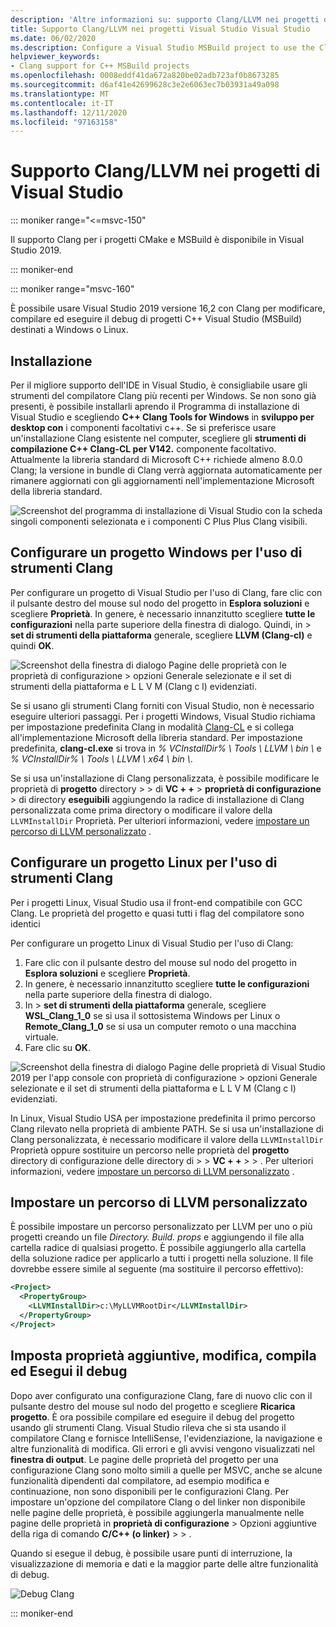 ```yaml
---
description: 'Altre informazioni su: supporto Clang/LLVM nei progetti di Visual Studio'
title: Supporto Clang/LLVM nei progetti Visual Studio Visual Studio
ms.date: 06/02/2020
ms.description: Configure a Visual Studio MSBuild project to use the Clang/LLVM toolchain.
helpviewer_keywords:
- Clang support for C++ MSBuild projects
ms.openlocfilehash: 0008eddf41da672a820be02adb723af0b8673285
ms.sourcegitcommit: d6af41e42699628c3e2e6063ec7b03931a49a098
ms.translationtype: MT
ms.contentlocale: it-IT
ms.lasthandoff: 12/11/2020
ms.locfileid: "97163158"
---
```

# <a name="clangllvm-support-in-visual-studio-projects"></a>Supporto Clang/LLVM nei progetti di Visual Studio

::: moniker range="<=msvc-150"

Il supporto Clang per i progetti CMake e MSBuild è disponibile in Visual Studio 2019.

::: moniker-end

::: moniker range="msvc-160"

È possibile usare Visual Studio 2019 versione 16,2 con Clang per modificare, compilare ed eseguire il debug di progetti C++ Visual Studio (MSBuild) destinati a Windows o Linux.

## <a name="install"></a>Installazione

Per il migliore supporto dell'IDE in Visual Studio, è consigliabile usare gli strumenti del compilatore Clang più recenti per Windows. Se non sono già presenti, è possibile installarli aprendo il Programma di installazione di Visual Studio e scegliendo **C++ Clang Tools for Windows** in **sviluppo per desktop con** i componenti facoltativi c++. Se si preferisce usare un'installazione Clang esistente nel computer, scegliere gli **strumenti di compilazione C++ Clang-CL per V142.** componente facoltativo. Attualmente la libreria standard di Microsoft C++ richiede almeno 8.0.0 Clang; la versione in bundle di Clang verrà aggiornata automaticamente per rimanere aggiornati con gli aggiornamenti nell'implementazione Microsoft della libreria standard.

![Screenshot del programma di installazione di Visual Studio con la scheda singoli componenti selezionata e i componenti C Plus Plus Clang visibili.](media/clang-install-vs2019.png)

## <a name="configure-a-windows-project-to-use-clang-tools"></a>Configurare un progetto Windows per l'uso di strumenti Clang

Per configurare un progetto di Visual Studio per l'uso di Clang, fare clic con il pulsante destro del mouse sul nodo del progetto in **Esplora soluzioni** e scegliere **Proprietà**. In genere, è necessario innanzitutto scegliere **tutte le configurazioni** nella parte superiore della finestra di dialogo. Quindi, in   >  **set di strumenti della piattaforma** generale, scegliere **LLVM (Clang-cl)** e quindi **OK**.

![Screenshot della finestra di dialogo Pagine delle proprietà con le proprietà di configurazione > opzioni Generale selezionate e il set di strumenti della piattaforma e L L V M (Clang c l) evidenziati.](media/clang-msbuild-prop-page.png)

Se si usano gli strumenti Clang forniti con Visual Studio, non è necessario eseguire ulteriori passaggi. Per i progetti Windows, Visual Studio richiama per impostazione predefinita Clang in modalità [Clang-CL](https://llvm.org/devmtg/2014-04/PDFs/Talks/clang-cl.pdf) e si collega all'implementazione Microsoft della libreria standard. Per impostazione predefinita, **clang-cl.exe** si trova in *% VCInstallDir% \\ Tools \\ LLVM \\ bin \\* e *% VCInstallDir% \\ Tools \\ LLVM \\ x64 \\ bin \\*.

Se si usa un'installazione di Clang personalizzata, è possibile modificare le proprietà di **progetto** directory  >    >  di **VC + +**  >  **proprietà di configurazione**  >  di directory **eseguibili** aggiungendo la radice di installazione di Clang personalizzata come prima directory o modificare il valore della `LLVMInstallDir` Proprietà. Per ulteriori informazioni, vedere [impostare un percorso di LLVM personalizzato](#custom_llvm_location) .

## <a name="configure-a-linux-project-to-use-clang-tools"></a>Configurare un progetto Linux per l'uso di strumenti Clang

Per i progetti Linux, Visual Studio usa il front-end compatibile con GCC Clang. Le proprietà del progetto e quasi tutti i flag del compilatore sono identici

Per configurare un progetto Linux di Visual Studio per l'uso di Clang:

1. Fare clic con il pulsante destro del mouse sul nodo del progetto in **Esplora soluzioni** e scegliere **Proprietà**.
1. In genere, è necessario innanzitutto scegliere **tutte le configurazioni** nella parte superiore della finestra di dialogo.
1. In  > **set di strumenti della piattaforma** generale, scegliere **WSL_Clang_1_0** se si usa il sottosistema Windows per Linux o **Remote_Clang_1_0** se si usa un computer remoto o una macchina virtuale.
1. Fare clic su **OK**.

![Screenshot della finestra di dialogo Pagine delle proprietà di Visual Studio 2019 per l'app console con proprietà di configurazione > opzioni Generale selezionate e il set di strumenti della piattaforma e L L V M (Clang c l) evidenziati.](media/clang-msbuild-prop-page.png)

In Linux, Visual Studio USA per impostazione predefinita il primo percorso Clang rilevato nella proprietà di ambiente PATH. Se si usa un'installazione di Clang personalizzata, è necessario modificare il valore della `LLVMInstallDir` Proprietà oppure sostituire un percorso nelle proprietà del **progetto** directory di configurazione delle directory di  >    >  **VC + +**  >    >  . Per ulteriori informazioni, vedere [impostare un percorso di LLVM personalizzato](#custom_llvm_location) .

## <a name="set-a-custom-llvm-location"></a><a name="custom_llvm_location"></a> Impostare un percorso di LLVM personalizzato

È possibile impostare un percorso personalizzato per LLVM per uno o più progetti creando un file *Directory. Build. props* e aggiungendo il file alla cartella radice di qualsiasi progetto. È possibile aggiungerlo alla cartella della soluzione radice per applicarlo a tutti i progetti nella soluzione. Il file dovrebbe essere simile al seguente (ma sostituire il percorso effettivo):

```xml
<Project>
  <PropertyGroup>
    <LLVMInstallDir>c:\MyLLVMRootDir</LLVMInstallDir>
  </PropertyGroup>
</Project>
```

## <a name="set-additional-properties-edit-build-and-debug"></a>Imposta proprietà aggiuntive, modifica, compila ed Esegui il debug

Dopo aver configurato una configurazione Clang, fare di nuovo clic con il pulsante destro del mouse sul nodo del progetto e scegliere **Ricarica progetto**. È ora possibile compilare ed eseguire il debug del progetto usando gli strumenti Clang. Visual Studio rileva che si sta usando il compilatore Clang e fornisce IntelliSense, l'evidenziazione, la navigazione e altre funzionalità di modifica. Gli errori e gli avvisi vengono visualizzati nel **finestra di output**. Le pagine delle proprietà del progetto per una configurazione Clang sono molto simili a quelle per MSVC, anche se alcune funzionalità dipendenti dal compilatore, ad esempio modifica e continuazione, non sono disponibili per le configurazioni Clang. Per impostare un'opzione del compilatore Clang o del linker non disponibile nelle pagine delle proprietà, è possibile aggiungerla manualmente nelle pagine delle proprietà in **proprietà di configurazione**  >  Opzioni aggiuntive della riga di comando **C/C++ (o linker)**  >    >  .

Quando si esegue il debug, è possibile usare punti di interruzione, la visualizzazione di memoria e dati e la maggior parte delle altre funzionalità di debug.  

![Debug Clang](media/clang-debug-msbuild.png)

::: moniker-end
